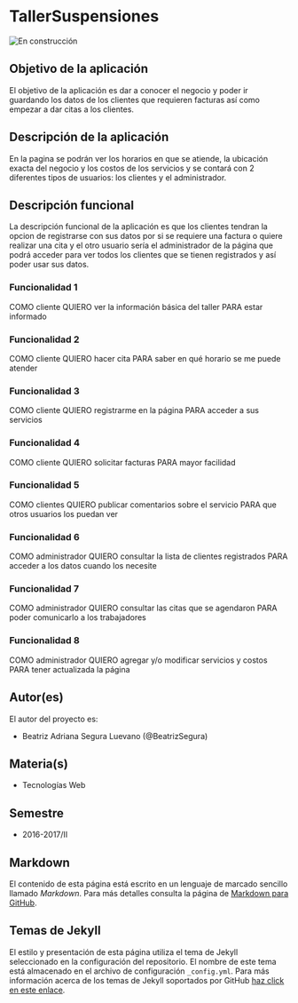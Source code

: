 # TallerSuspensiones

![En construcción](https://upload.wikimedia.org/wikipedia/commons/e/ef/En_construccion.jpg)

## Objetivo de la aplicación
El objetivo de la aplicación es dar a conocer el negocio y poder ir guardando los datos de los clientes que requieren facturas así como empezar a dar citas a los clientes.

## Descripción de la aplicación
En la pagina se podrán ver los horarios en que se atiende, la ubicación exacta del negocio y los costos de los servicios y se contará con 2 diferentes tipos de usuarios: los clientes y el administrador.

## Descripción funcional
La descripción funcional de la aplicación es que los clientes tendran la opcion de registrarse con sus datos por si se requiere una factura o quiere realizar una cita y el otro usuario sería el administrador de la página que podrá acceder para ver todos los clientes que se tienen registrados y así poder usar sus datos. 

### Funcionalidad 1
COMO cliente QUIERO ver la información básica del taller PARA estar informado

### Funcionalidad 2
COMO cliente QUIERO hacer cita PARA saber en qué horario se me puede atender 

### Funcionalidad 3
COMO cliente QUIERO registrarme en la página PARA acceder a sus servicios

### Funcionalidad 4
COMO cliente QUIERO solicitar facturas PARA mayor facilidad

### Funcionalidad 5
COMO clientes QUIERO publicar comentarios sobre el servicio PARA que otros usuarios los puedan ver 

### Funcionalidad 6
COMO administrador QUIERO consultar la lista de clientes registrados PARA acceder a los datos cuando los necesite 

### Funcionalidad 7
COMO administrador QUIERO consultar las citas que se agendaron PARA poder comunicarlo a los trabajadores 

### Funcionalidad 8
COMO administrador QUIERO agregar y/o modificar servicios y costos PARA tener actualizada la página 

## Autor(es)
El autor del proyecto es:
- Beatriz Adriana Segura Luevano (@BeatrizSegura)

## Materia(s)
- Tecnologías Web

## Semestre
- 2016-2017/II

## Markdown
El contenido de esta página está escrito en un lenguaje de marcado sencillo llamado *Markdown*. Para más detalles consulta la página de [Markdown para GitHub](https://guides.github.com/features/mastering-markdown/).

## Temas de Jekyll
El estilo y presentación de esta página utiliza el tema de Jekyll seleccionado en la configuración del repositorio. El nombre de este tema está almacenado en el archivo de configuración `_config.yml`. Para más información acerca de los temas de Jekyll soportados por GitHub [haz click en este enlace](https://pages.github.com/themes/).
